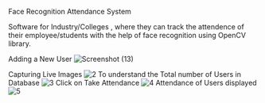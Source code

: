 Face Recognition Attendance System


Software for Industry/Colleges , where they can track the attendence of their employee/students with the help of face recognition using OpenCV library.



Adding a New User  ![Screenshot (13)](https://github.com/shalinir200/Attendance-Face-Recognition-System/assets/83806236/4aeaad89-5e8e-4b2e-960d-398edd349971)

Capturing Live Images ![2](https://github.com/shalinir200/Attendance-Face-Recognition-System/assets/83806236/39f80418-3102-4b79-b9db-7867cf9da1ce)
To understand the Total number of Users in Database ![3](https://github.com/shalinir200/Attendance-Face-Recognition-System/assets/83806236/f6950c2e-6034-4a22-b342-c85f59b75e18)
Click on Take Attendance ![4](https://github.com/shalinir200/Attendance-Face-Recognition-System/assets/83806236/ca94f2c3-9c94-4c0c-bf36-d16c6fedb1be)
Attendance of Users displayed ![5](https://github.com/shalinir200/Attendance-Face-Recognition-System/assets/83806236/86d35fb0-8476-4175-8351-3d3b5f006e90)
